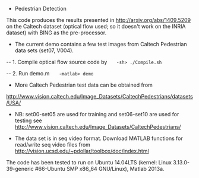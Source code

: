 - Pedestrian Detection

This code produces the results presented in
<http://arxiv.org/abs/1409.5209>
on the Caltech dataset (optical flow used; so it doesn't work on the INRIA dataset)
with BING as the pre-processor.





- The current demo contains a few test images from Caltech Pedestrian data sets
(set07, V004).

-- 1. Compile optical flow source code by
`	-sh> ./Compile.sh`

-- 2. Run demo.m
`	-matlab> demo`

- More Caltech Pedestrian test data can be obtained from

<http://www.vision.caltech.edu/Image_Datasets/CaltechPedestrians/datasets/USA/>

- NB: set00-set05 are used for training and set06-set10 are used for testing
       see <http://www.vision.caltech.edu/Image_Datasets/CaltechPedestrians/>

- The data set is in seq video format. Download MATLAB functions for read/write
       seq video files from <http://vision.ucsd.edu/~pdollar/toolbox/doc/index.html>


The code has been tested to run on Ubuntu 14.04LTS (kernel: Linux 3.13.0-39-generic #66-Ubuntu SMP x86_64 GNU/Linux),
Matlab 2013a.



